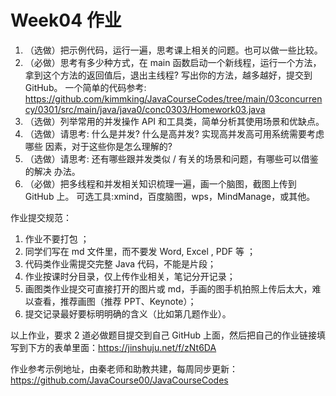 # Week04 作业

1. （选做）把示例代码，运行一遍，思考课上相关的问题。也可以做一些比较。
2. （必做）思考有多少种方式，在 main 函数启动一个新线程，运行一个方法，拿到这个方法的返回值后，退出主线程? 写出你的方法，越多越好，提交到 GitHub。
一个简单的代码参考:  https://github.com/kimmking/JavaCourseCodes/tree/main/03concurrency/0301/src/main/java/java0/conc0303/Homework03.java
3. （选做）列举常用的并发操作 API 和工具类，简单分析其使用场景和优缺点。
4. （选做）请思考: 什么是并发? 什么是高并发? 实现高并发高可用系统需要考虑哪些 因素，对于这些你是怎么理解的?
5. （选做）请思考: 还有哪些跟并发类似 / 有关的场景和问题，有哪些可以借鉴的解决 办法。
6. （必做）把多线程和并发相关知识梳理一遍，画一个脑图，截图上传到 GitHub 上。 可选工具:xmind，百度脑图，wps，MindManage，或其他。

作业提交规范：

1. 作业不要打包 ；
2. 同学们写在 md 文件里，而不要发 Word, Excel , PDF 等 ；
3. 代码类作业需提交完整 Java 代码，不能是片段；
4. 作业按课时分目录，仅上传作业相关，笔记分开记录；
5. 画图类作业提交可直接打开的图片或 md，手画的图手机拍照上传后太大，难以查看，推荐画图（推荐 PPT、Keynote）；
6. 提交记录最好要标明明确的含义（比如第几题作业）。

以上作业，要求 2 道必做题目提交到自己 GitHub 上面，然后把自己的作业链接填写到下方的表单里面：https://jinshuju.net/f/zNt6DA

作业参考示例地址，由秦老师和助教共建，每周同步更新：  https://github.com/JavaCourse00/JavaCourseCodes